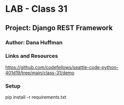 # LAB - Class 31

## Project: Django REST Framework

### Author: Dana Huffman

### Links and Resources

https://github.com/codefellows/seattle-code-python-401d19/tree/main/class-31/demo

### Setup

pip install -r requirements.txt
